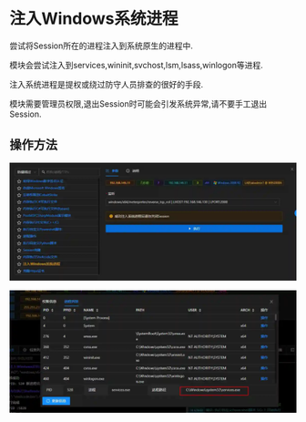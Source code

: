 # 注入Windows系统进程


尝试将Session所在的进程注入到系统原生的进程中. 

模块会尝试注入到services,wininit,svchost,lsm,lsass,winlogon等进程. 

注入系统进程是提权或绕过防守人员排查的很好的手段.

模块需要管理员权限,退出Session时可能会引发系统异常,请不要手工退出Session.

## 操作方法
![](img\DefenseEvasion_ProcessInjection_WindowsSystem\1.webp)



![](img\DefenseEvasion_ProcessInjection_WindowsSystem\2.webp)


